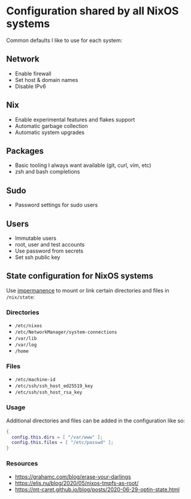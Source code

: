 # Configuration shared by all NixOS systems

Common defaults I like to use for each system:

## Network

- Enable firewall 
- Set host & domain names
- Disable IPv6

## Nix

- Enable experimental features and flakes support
- Automatic garbage collection 
- Automatic system upgrades

## Packages

- Basic tooling I always want available (git, curl, vim, etc)
- zsh and bash completions

## Sudo

- Password settings for sudo users

## Users

- Immutable users
- root, user and test accounts
- Use password from secrets
- Set ssh public key

## State configuration for NixOS systems

Use [impermanence](https://github.com/nix-community/impermanence) to mount
or link certain directories and files in `/nix/state`:

### Directories

- `/etc/nixos`
- `/etc/NetworkManager/system-connections`
- `/var/lib`
- `/var/log`  
- `/home`

### Files

- `/etc/machine-id`
- `/etc/ssh/ssh_host_ed25519_key`
- `/etc/ssh/ssh_host_rsa_key`

### Usage

Additional directories and files can be added in the configuration like so:

```nix
{
  config.this.dirs = [ "/var/www" ];
  config.this.files = [ "/etc/passwd" ];
}
```

### Resources
- <https://grahamc.com/blog/erase-your-darlings>
- <https://elis.nu/blog/2020/05/nixos-tmpfs-as-root/>
- <https://mt-caret.github.io/blog/posts/2020-06-29-optin-state.html>

